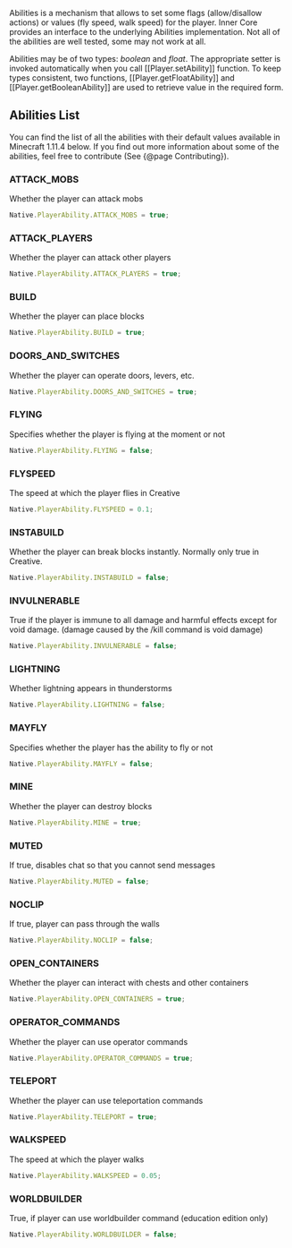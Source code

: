 Abilities is a mechanism that allows to set some flags (allow/disallow actions) or values (fly speed, walk speed) for the player. Inner Core provides an interface to the underlying Abilities implementation. Not all of the abilities are well tested, some may not work at all.

Abilities may be of two types: _boolean_ and _float_. The appropriate setter is invoked automatically when you call [[Player.setAbility]] function. To keep types consistent, two functions, [[Player.getFloatAbility]] and [[Player.getBooleanAbility]] are used to retrieve value in the required form.

## Abilities List

You can find the list of all the abilities with their default values available in Minecraft 1.11.4 below. If you find out more information about some of the abilities, feel free to contribute (See {@page Contributing}).

### ATTACK_MOBS

Whether the player can attack mobs

```js
Native.PlayerAbility.ATTACK_MOBS = true;
```

### ATTACK_PLAYERS

Whether the player can attack other players

```js
Native.PlayerAbility.ATTACK_PLAYERS = true;
```

### BUILD

Whether the player can place blocks

```js
Native.PlayerAbility.BUILD = true;
```

### DOORS_AND_SWITCHES

Whether the player can operate doors, levers, etc.

```js
Native.PlayerAbility.DOORS_AND_SWITCHES = true;
```

### FLYING

Specifies whether the player is flying at the moment or not

```js
Native.PlayerAbility.FLYING = false;
```

### FLYSPEED

The speed at which the player flies in Creative

```js
Native.PlayerAbility.FLYSPEED = 0.1;
```

### INSTABUILD

Whether the player can break blocks instantly. Normally only true in Creative.

```js
Native.PlayerAbility.INSTABUILD = false;
```

### INVULNERABLE

True if the player is immune to all damage and harmful effects except for void damage. (damage caused by the /kill command is void damage)

```js
Native.PlayerAbility.INVULNERABLE = false;
```

### LIGHTNING

Whether lightning appears in thunderstorms

```js
Native.PlayerAbility.LIGHTNING = false;
```

### MAYFLY

Specifies whether the player has the ability to fly or not

```js
Native.PlayerAbility.MAYFLY = false;
```

### MINE

Whether the player can destroy blocks

```js
Native.PlayerAbility.MINE = true;
```

### MUTED

If true, disables chat so that you cannot send messages

```js
Native.PlayerAbility.MUTED = false;
```

### NOCLIP

If true, player can pass through the walls

```js
Native.PlayerAbility.NOCLIP = false;
```

### OPEN_CONTAINERS

Whether the player can interact with chests and other containers

```js
Native.PlayerAbility.OPEN_CONTAINERS = true;
```

### OPERATOR_COMMANDS

Whether the player can use operator commands

```js
Native.PlayerAbility.OPERATOR_COMMANDS = true;
```

### TELEPORT

Whether the player can use teleportation commands

```js
Native.PlayerAbility.TELEPORT = true;
```

### WALKSPEED

The speed at which the player walks

```js
Native.PlayerAbility.WALKSPEED = 0.05;
```

### WORLDBUILDER

True, if player can use worldbuilder command (education edition only)

```js
Native.PlayerAbility.WORLDBUILDER = false;
```
